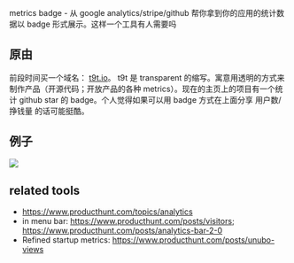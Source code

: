 metrics badge - 从 google analytics/stripe/github 帮你拿到你的应用的统计数据以 badge 形式展示。这样一个工具有人需要吗

## 原由

前段时间买一个域名： [t9t.io](https://t9t.io)。 t9t 是 transparent 的缩写。寓意用透明的方式来制作产品（开源代码；开放产品的各种 metrics）。现在的主页上的项目有一个统计 github star 的 badge。个人觉得如果可以用 badge 方式在上面分享 用户数/挣钱量 的话可能挺酷。

## 例子

![](https://img.shields.io/badge/weekly%20visits-1000-brightgreen.svg?style=social&logo=appveyor)

## related tools
- https://www.producthunt.com/topics/analytics
- in menu bar: https://www.producthunt.com/posts/visitors; https://www.producthunt.com/posts/analytics-bar-2-0
- Refined startup metrics: https://www.producthunt.com/posts/unubo-views

